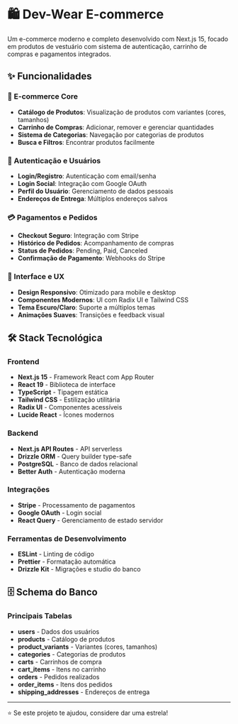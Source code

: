 # 🛍️ Dev-Wear E-commerce

Um e-commerce moderno e completo desenvolvido com Next.js 15, focado em produtos de vestuário com sistema de autenticação, carrinho de compras e pagamentos integrados.

## ✨ Funcionalidades

### 🛒 E-commerce Core

- **Catálogo de Produtos**: Visualização de produtos com variantes (cores, tamanhos)
- **Carrinho de Compras**: Adicionar, remover e gerenciar quantidades
- **Sistema de Categorias**: Navegação por categorias de produtos
- **Busca e Filtros**: Encontrar produtos facilmente

### 👤 Autenticação e Usuários

- **Login/Registro**: Autenticação com email/senha
- **Login Social**: Integração com Google OAuth
- **Perfil do Usuário**: Gerenciamento de dados pessoais
- **Endereços de Entrega**: Múltiplos endereços salvos

### 💳 Pagamentos e Pedidos

- **Checkout Seguro**: Integração com Stripe
- **Histórico de Pedidos**: Acompanhamento de compras
- **Status de Pedidos**: Pending, Paid, Canceled
- **Confirmação de Pagamento**: Webhooks do Stripe

### 🎨 Interface e UX

- **Design Responsivo**: Otimizado para mobile e desktop
- **Componentes Modernos**: UI com Radix UI e Tailwind CSS
- **Tema Escuro/Claro**: Suporte a múltiplos temas
- **Animações Suaves**: Transições e feedback visual

## 🛠️ Stack Tecnológica

### Frontend

- **Next.js 15** - Framework React com App Router
- **React 19** - Biblioteca de interface
- **TypeScript** - Tipagem estática
- **Tailwind CSS** - Estilização utilitária
- **Radix UI** - Componentes acessíveis
- **Lucide React** - Ícones modernos

### Backend

- **Next.js API Routes** - API serverless
- **Drizzle ORM** - Query builder type-safe
- **PostgreSQL** - Banco de dados relacional
- **Better Auth** - Autenticação moderna

### Integrações

- **Stripe** - Processamento de pagamentos
- **Google OAuth** - Login social
- **React Query** - Gerenciamento de estado servidor

### Ferramentas de Desenvolvimento

- **ESLint** - Linting de código
- **Prettier** - Formatação automática
- **Drizzle Kit** - Migrações e studio do banco

## 🗄️ Schema do Banco

### Principais Tabelas

- **users** - Dados dos usuários
- **products** - Catálogo de produtos
- **product_variants** - Variantes (cores, tamanhos)
- **categories** - Categorias de produtos
- **carts** - Carrinhos de compra
- **cart_items** - Itens no carrinho
- **orders** - Pedidos realizados
- **order_items** - Itens dos pedidos
- **shipping_addresses** - Endereços de entrega

---

⭐ Se este projeto te ajudou, considere dar uma estrela!
